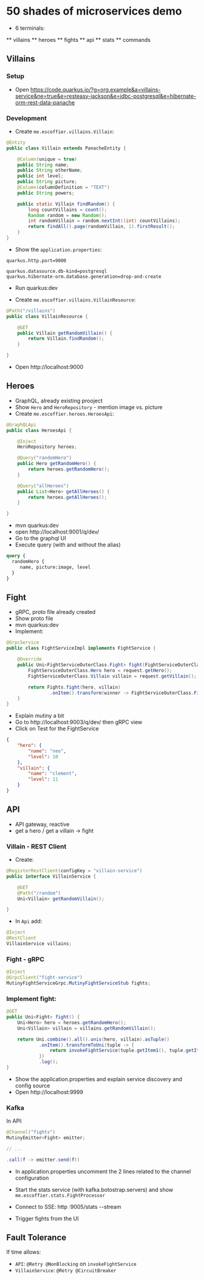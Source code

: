 # 50 shades of microservices demo

* 6 terminals:

** villains
** heroes
** fights
** api
** stats
** commands


## Villains

### Setup
* Open https://code.quarkus.io/?g=org.example&a=villains-service&ne=true&e=resteasy-jackson&e=jdbc-postgresql&e=hibernate-orm-rest-data-panache


### Development
* Create `me.escoffier.villains.Villain`:

```java
@Entity
public class Villain extends PanacheEntity {

    @Column(unique = true)
    public String name;
    public String otherName;
    public int level;
    public String picture;
    @Column(columnDefinition = "TEXT")
    public String powers;

    public static Villain findRandom() {
        long countVillains = count();
        Random random = new Random();
        int randomVillain = random.nextInt((int) countVillains);
        return findAll().page(randomVillain, 1).firstResult();
    }
}
```

* Show the `application.properties`:

```properties
quarkus.http.port=9000

quarkus.datasource.db-kind=postgresql
quarkus.hibernate-orm.database.generation=drop-and-create
```

* Run quarkus:dev

* Create `me.escoffier.villains.VillainResource`:

```java
@Path("/villains")
public class VillainResource {

    @GET
    public Villain getRandomVillain() {
        return Villain.findRandom();
    }

}
```

* Open http://localhost:9000

## Heroes

* GraphQL, already existing prooject
* Show `Hero` and `HeroRepository` - mention image vs. picture 
* Create `me.escoffier.heroes.HeroesApi`:
```java
@GraphQLApi
public class HeroesApi {

    @Inject
    HeroRepository heroes;

    @Query("randomHero")
    public Hero getRandomHero() {
        return heroes.getRandomHero();
    }

    @Query("allHeroes")
    public List<Hero> getAllHeroes() {
        return heroes.getAllHeroes();
    }

}
```
* mvn quarkus:dev
* open http://localhost:9001/q/dev/
* Go to the graphql UI
* Execute query (with and without the alias)
```graphql
query {
  randomHero {
     name, picture:image, level
  }
}
```

## Fight

* gRPC, proto file already created
* Show proto file
* mvn quarkus:dev
* Implement:
```java
@GrpcService
public class FightServiceImpl implements FightService {

    @Override
    public Uni<FightServiceOuterClass.Fight> fight(FightServiceOuterClass.Fighters request) {
        FightServiceOuterClass.Hero hero = request.getHero();
        FightServiceOuterClass.Villain villain = request.getVillain();

        return Fights.fight(hero, villain)
                .onItem().transform(winner -> FightServiceOuterClass.Fight.newBuilder().setWinner(winner).build());
    }
}
```

* Explain mutiny a bit
* Go to http://localhost:9003/q/dev/ then gRPC view
* Click on Test for the FightService
```json
{
    "hero": {
        "name": "neo",
        "level": 10
    },
    "villain": {
        "name": "clement",
        "level": 11
    }
}
```

## API

* API gateway, reactive
* get a hero / get a villain -> fight

### Villain - REST Client

* Create:
```java
@RegisterRestClient(configKey = "villain-service")
public interface VillainService {

    @GET
    @Path("/random")
    Uni<Villain> getRandomVillain();

}
```
* In `Api` add:
```java
@Inject
@RestClient
VillainService villains;
```

### Fight - gRPC

```java
@Inject
@GrpcClient("fight-service")
MutinyFightServiceGrpc.MutinyFightServiceStub fights;
```

### Implement fight:

```java
@GET
public Uni<Fight> fight() {
    Uni<Hero> hero = heroes.getRandomHero();
    Uni<Villain> villain = villains.getRandomVillain();

    return Uni.combine().all().unis(hero, villain).asTuple()
            .onItem().transformToUni(tuple -> {
                return invokeFightService(tuple.getItem1(), tuple.getItem2());
            })
            .log();
}
```

* Show the application.properties and explain service discovery and config source
* Open http://localhost:9999

### Kafka

In API: 

```java
@Channel("fights")
MutinyEmitter<Fight> emitter;

// ...

.call(f -> emitter.send(f))
```

* In application.properties uncomment the 2 lines related to the channel configuration
* Start the stats service (with kafka.botostrap.servers) and show `me.escoffier.stats.FightProcessor`

* Connect to SSE: http :9005/stats --stream
* Trigger fights from the UI

## Fault Tolerance

If time allows:

* `API`: `@Retry @NonBlocking` on `invokeFightService`
* `VillainService`: `@Retry @CircuitBreaker`

